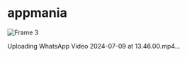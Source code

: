 # appmania



![Frame 3](https://github.com/rajiyanareja1517/AppmaniaWithGSTBill/assets/165259303/88f49039-0c39-46c7-ac14-590db42d52df)


Uploading WhatsApp Video 2024-07-09 at 13.46.00.mp4…

